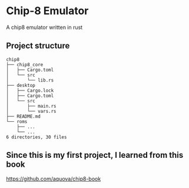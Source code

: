 # Chip-8 Emulator
A chip8 emulator written in rust

## Project structure

```
chip8
├── chip8_core
│   ├── Cargo.toml
│   └── src
│       └── lib.rs
├── desktop
│   ├── Cargo.lock
│   ├── Cargo.toml
│   └── src
│       ├── main.rs
│       └── vars.rs
├── README.md
└── roms
    ├── ...
    └── ...
6 directories, 30 files

```

## Since this is my first project, I learned from this book
https://github.com/aquova/chip8-book
